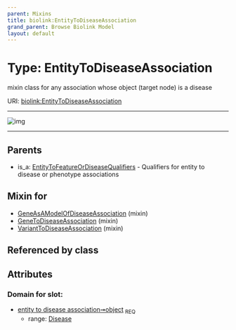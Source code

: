 ```yaml
---
parent: Mixins
title: biolink:EntityToDiseaseAssociation
grand_parent: Browse Biolink Model
layout: default
---
```


# Type: EntityToDiseaseAssociation


mixin class for any association whose object (target node) is a disease

URI: [biolink:EntityToDiseaseAssociation](https://w3id.org/biolink/vocab/EntityToDiseaseAssociation)


---

![img](http://yuml.me/diagram/nofunky;dir:TB/class/[VariantToDiseaseAssociation]uses%20-.-%3E[EntityToDiseaseAssociation],%20[GeneToDiseaseAssociation]uses%20-.-%3E[EntityToDiseaseAssociation],%20[GeneAsAModelOfDiseaseAssociation]uses%20-.-%3E[EntityToDiseaseAssociation],%20[EntityToFeatureOrDiseaseQualifiers]%5E-[EntityToDiseaseAssociation])

---


## Parents

 *  is_a: [EntityToFeatureOrDiseaseQualifiers](EntityToFeatureOrDiseaseQualifiers.md) - Qualifiers for entity to disease or phenotype associations

## Mixin for

 * [GeneAsAModelOfDiseaseAssociation](GeneAsAModelOfDiseaseAssociation.md) (mixin) 
 * [GeneToDiseaseAssociation](GeneToDiseaseAssociation.md) (mixin) 
 * [VariantToDiseaseAssociation](VariantToDiseaseAssociation.md) (mixin) 

## Referenced by class


## Attributes


### Domain for slot:

 * [entity to disease association➞object](entity_to_disease_association_object.md)  <sub>REQ</sub>
    * range: [Disease](Disease.md)
